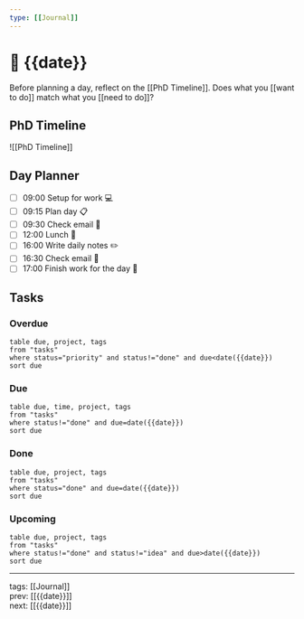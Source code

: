 ```yaml
---
type: [[Journal]]
---
```


# 📆 {{date}}

Before planning a day, reflect on the [[PhD Timeline]]. Does what you [[want to do]] match what you [[need to do]]?

## PhD Timeline

![[PhD Timeline]]

## Day Planner
- [ ] 09:00 Setup for work 💻
- [ ] 09:15 Plan day 📋
- [ ] 09:30 Check email 📧
- [ ] 12:00 Lunch 🍙
- [ ] 16:00 Write daily notes ✏️
- [ ] 16:30 Check email 📧
- [ ] 17:00 Finish work for the day 🎉

## Tasks

### Overdue

```dataview
table due, project, tags
from "tasks"
where status="priority" and status!="done" and due<date({{date}})
sort due
```


### Due

```dataview
table due, time, project, tags
from "tasks"
where status!="done" and due=date({{date}})
sort due
```

### Done

```dataview
table due, project, tags
from "tasks"
where status="done" and due=date({{date}})
sort due
```

### Upcoming

```dataview
table due, project, tags
from "tasks"
where status!="done" and status!="idea" and due>date({{date}})
sort due
```

---

tags: [[Journal]]  
prev: [[{{date}}]]  
next: [[{{date}}]]  